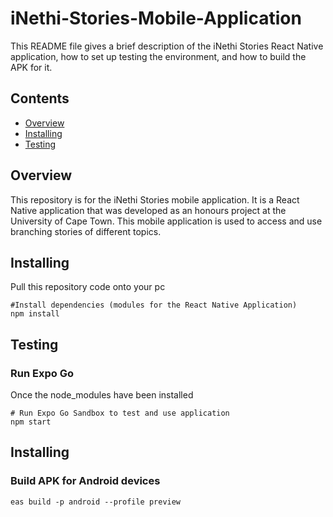 # iNethi-Stories-Mobile-Application
This README file gives a brief description of the iNethi Stories React Native application, how to set up testing the environment, and how to build the APK for it.

## Contents

- [Overview](#overview)
- [Installing](#installing)
- [Testing](#Testing)

## Overview
This repository is for the iNethi Stories mobile application. It is a React Native application that was developed as an honours project at the University of Cape Town.
This mobile application is used to access and use branching stories of different topics. 

## Installing
Pull this repository code onto your pc
```
#Install dependencies (modules for the React Native Application)
npm install
```

## Testing
### Run Expo Go
Once the node_modules have been installed
```
# Run Expo Go Sandbox to test and use application
npm start
```

## Installing
### Build APK for Android devices
```
eas build -p android --profile preview
```



